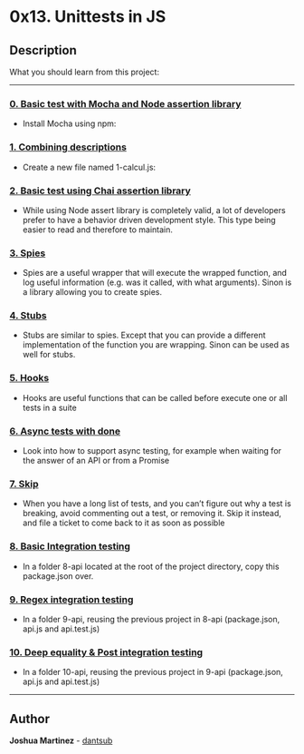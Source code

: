 # 0x13. Unittests in JS

## Description

What you should learn from this project:

---

### [0. Basic test with Mocha and Node assertion library](./package.json)

* Install Mocha using npm:

### [1. Combining descriptions](./1-calcul.js)

* Create a new file named 1-calcul.js:

### [2. Basic test using Chai assertion library](./2-calcul_chai.js)

* While using Node assert library is completely valid, a lot of developers prefer to have a behavior driven development style. This type being easier to read and therefore to maintain.

### [3. Spies](./utils.js)

* Spies are a useful wrapper that will execute the wrapped function, and log useful information (e.g. was it called, with what arguments). Sinon is a library allowing you to create spies.

### [4. Stubs](./4-payment.js)

* Stubs are similar to spies. Except that you can provide a different implementation of the function you are wrapping. Sinon can be used as well for stubs.

### [5. Hooks](./5-payment.js)

* Hooks are useful functions that can be called before execute one or all tests in a suite

### [6. Async tests with done](./6-payment_token.js)

* Look into how to support async testing, for example when waiting for the answer of an API or from a Promise

### [7. Skip](./7-skip.test.js)

* When you have a long list of tests, and you can’t figure out why a test is breaking, avoid commenting out a test, or removing it. Skip it instead, and file a ticket to come back to it as soon as possible

### [8. Basic Integration testing](./8-api/package.json)

* In a folder 8-api located at the root of the project directory, copy this package.json over.

### [9. Regex integration testing](./9-api/api.js)

* In a folder 9-api, reusing the previous project in 8-api (package.json, api.js and api.test.js)

### [10. Deep equality & Post integration testing](./10-api/api.js)

* In a folder 10-api, reusing the previous project in 9-api (package.json, api.js and api.test.js)

---

## Author

**Joshua Martinez** - [dantsub](https://github.com/dantsub)
